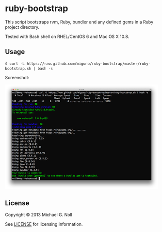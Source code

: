 # ruby-bootstrap

This script bootstraps rvm, Ruby, bundler and any defined gems in a Ruby project directory.

Tested with Bash shell on RHEL/CentOS 6 and Mac OS X 10.8.


## Usage

    $ curl -L https://raw.github.com/miguno/ruby-bootstrap/master/ruby-bootstrap.sh | bash -s

Screenshot:

![Using ruby-bootstrap](images/ruby-bootstrap-1000px.png?raw=true)


## License

Copyright © 2013 Michael G. Noll

See [LICENSE](LICENSE) for licensing information.
